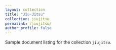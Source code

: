 ```yaml
---
layout: collection
title: "Jiu-Jitsu"
collection: jiujitsu
permalink: /jiujitsu/
author_profile: false
---
```


Sample document listing for the collection `jiujitsu`.
